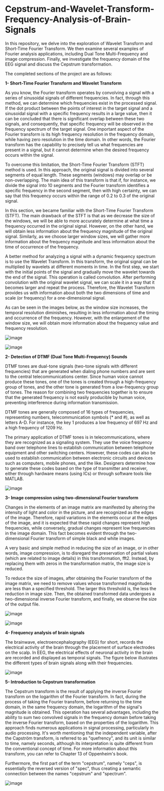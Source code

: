 # Cepstrum-and-Wavelet-Transform-Frequency-Analysis-of-Brain-Signals
In this repository, we delve into the exploration of Wavelet Transform and Short-Time Fourier Transform. We then examine several examples of Fourier analysis applications, including Dual Tone Multi-Frequency and image compression. Finally, we investigate the frequency domain of the EEG signal and discuss the Cepstrum transformation.

The completed sections of the project are as follows:

**1- Short-Time Fourier Transform and Wavelet Transform**

As you know, the Fourier transform operates by convolving a signal with a series of sinusoidal signals of different frequencies. In fact, through this method, we can determine which frequencies exist in the processed signal. If the dot product between the points of interest in the target signal and a sinusoidal signal with a specific frequency results in a large value, then it can be concluded that there is significant overlap between these two signals, and consequently, that specific frequency will be observed in the frequency spectrum of the target signal. One important aspect of the Fourier transform is its high frequency resolution in the frequency domain, while having zero resolution in the time domain. In other words, the Fourier transform has the capability to precisely tell us what frequencies are present in a signal, but it cannot determine when the desired frequency occurs within the signal.

To overcome this limitation, the Short-Time Fourier Transform (STFT) method is used. In this approach, the original signal is divided into several segments of equal length. These segments (windows) may overlap or be non-overlapping. The main idea of this transform is that if, for instance, we divide the signal into 10 segments and the Fourier transform identifies a specific frequency in the second segment, then with high certainty, we can say that this frequency occurs within the range of 0.2 to 0.3 of the original signal.

In this section, we became familiar with the Short-Time Fourier Transform (STFT). The main drawback of the STFT is that as we decrease the size of the windows, we will be able to more accurately determine at what time a frequency occurred in the original signal. However, on the other hand, we will obtain less information about the frequency magnitude of the original signal. Similarly, as we choose larger window sizes, we will gather more information about the frequency magnitude and less information about the time of occurrence of the frequency.

A better method for analyzing a signal with a dynamic frequency spectrum is to use the Wavelet Transform. In this transform, the original signal can be multiplied by wavelets at different moments in time. In the first step, we start with the initial points of the signal and gradually move the wavelet towards the end of the signal. This operation is called convolution. After performing convolution with the original wavelet signal, we can scale it in a way that it becomes larger and repeat the process. Therefore, the Wavelet Transform provides us with information about both the two dimensions of time and scale (or frequency) for a one-dimensional signal.

As can be seen in the images below, as the window size increases, the temporal resolution diminishes, resulting in less information about the timing and occurrence of the frequency. However, with the enlargement of the window size, we will obtain more information about the frequency value and frequency resolution.

![image](https://github.com/ErfanPanahi/Cepstrum-and-Wavelet-Transform-Frequency-Analysis-of-Brain-Signals/assets/107314081/4e86b415-795a-4c64-b08d-938baf7c96ac)

![image](https://github.com/ErfanPanahi/Cepstrum-and-Wavelet-Transform-Frequency-Analysis-of-Brain-Signals/assets/107314081/ccdf0803-3f3b-406b-a246-2140445cedf4)

**2- Detection of DTMF (Dual Tone Multi-Frequency) Sounds**

DTMF tones are dual-tone signals (two-tone signals with different frequencies) that are generated when dialing phone numbers and are sent to the central telecommunications center. Since human voice cannot produce these tones, one of the tones is created through a high-frequency group of tones, and the other tone is generated from a low-frequency group of tones. The reason for combining two frequencies together is to ensure that the generated frequency is not easily producible by human voice, preventing interference during information transmission.

DTMF tones are generally composed of 16 types of frequencies, representing numbers, telecommunication symbols (* and #), as well as letters A-D. For instance, the key 1 produces a low frequency of 697 Hz and a high frequency of 1209 Hz.

The primary application of DTMF tones is in telecommunications, where they are recognized as a signaling system. They use the voice frequency band over telephone lines to establish communication between telephone equipment and other switching centers. However, these codes can also be used to establish communication between electronic circuits and devices such as computers, mobile phones, and the like. Designers determine how to generate these codes based on the type of transmitter and receiver, either through hardware means (using ICs) or through software tools like MATLAB.

![image](https://github.com/ErfanPanahi/Cepstrum-and-Wavelet-Transform-Frequency-Analysis-of-Brain-Signals/assets/107314081/ecfd1161-a0d4-4c4d-a643-53699bd742e8)


**3- Image compression using two-dimensional Fourier transform**

Changes in the elements of an image matrix are manifested by altering the intensity of light and color in the picture, and are recognized as the edges of the image. Therefore, rapid variations in the elements occur at the edges of the image, and it is expected that these rapid changes represent high frequencies, while conversely, gradual changes represent low frequencies in the image domain. This fact becomes evident through the two-dimensional Fourier transform of simple black and white images.

A very basic and simple method in reducing the size of an image, or in other words, image compression, is to disregard the preservation of partial values (which are related to image details) in this transformation, fft2. Instead, by replacing them with zeros in the transformation matrix, the image size is reduced.

To reduce the size of images, after obtaining the Fourier transform of the image matrix, we need to remove values whose transformed magnitudes are less than a specified threshold. The larger this threshold is, the less the reduction in image size. Then, the obtained transformed data undergoes a two-dimensional inverse Fourier transform, and finally, we observe the size of the output file.

![image](https://github.com/ErfanPanahi/Cepstrum-and-Wavelet-Transform-Frequency-Analysis-of-Brain-Signals/assets/107314081/1e02b514-b145-4a22-9099-9c2e5d01670f)


![image](https://github.com/ErfanPanahi/Cepstrum-and-Wavelet-Transform-Frequency-Analysis-of-Brain-Signals/assets/107314081/3d06f9c5-29ae-4e8c-8e66-68f961e9232a)


**4- Frequency analysis of brain signals**

The brainwave, electroencephalography (EEG) for short, records the electrical activity of the brain through the placement of surface electrodes on the scalp. In EEG, the electrical effects of neuronal activity in the brain are recorded and displayed as temporal signals. The figure below illustrates the different types of brain signals along with their frequencies.

![image](https://github.com/ErfanPanahi/Cepstrum-and-Wavelet-Transform-Frequency-Analysis-of-Brain-Signals/assets/107314081/671cb9b2-652c-415a-886a-42e38eecf6a2)

**5- Introduction to Cepstrum transformation**

The Cepstrum transform is the result of applying the inverse Fourier transform on the logarithm of the Fourier transform. In fact, during the process of taking the Fourier transform, before returning to the time domain, in the same frequency domain, the logarithm of the signal's magnitude is obtained. This operation has several advantages, including the ability to sum two convolved signals in the frequency domain before taking the inverse Fourier transform, based on the properties of the logarithm. This approach finds numerous applications in signal processing, particularly in audio processing. It's worth mentioning that the independent variable, after the Capström transform, is referred to as "quefrency", and its unit is similar to time, namely seconds, although its interpretation is quite different from the conventional concept of time. For more information about this transform, you can refer to Chapter 13 of Oppenheim's book.

Furthermore, the first part of the term "cepstrum", namely "ceps", is essentially the reversed version of "spec", thus creating a semantic connection between the names "cepstrum" and "spectrum".

![image](https://github.com/ErfanPanahi/Cepstrum-and-Wavelet-Transform-Frequency-Analysis-of-Brain-Signals/assets/107314081/1bc0c28e-fdc1-4a89-9667-f8915fa51abb)

